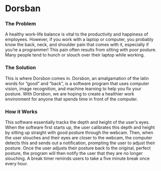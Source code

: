 # Dorsban
### The Problem
A healthy work-life balance is vital to the productivity and happiness of employees. However, if you work with a laptop or computer, you probably know the back, neck, and shoulder pain that comes with it, especially if you’re a programmer! This pain often results from sitting with poor posture. Many people tend to hunch or slouch over their laptop while working.

### The Solution
This is where Dorsbon comes in. Dorsbon, an amalgamation of the latin words for “good” and “back”, is a software program that uses computer vision, image recognition, and machine learning to help you fix your posture. With Dorsbon, we are hoping to create a healthier work environment for anyone that spends time in front of the computer.

### How it Works 
This software essentially tracks the depth and height of the user’s eyes. When the software first starts up, the user calibrates this depth and height by sitting up straight with good posture through the webcam. Then, when the user slouches and their eyes are closer to the webcam, the computer detects this and sends out a notification, prompting the user to adjust their posture. Once the user adjusts their posture back to the original, perfect posture, the program will then notify the user that they are no longer slouching. A break timer reminds users to take a five minute break once every hour.